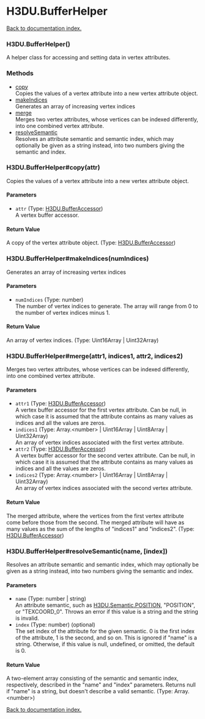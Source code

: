 # H3DU.BufferHelper

[Back to documentation index.](index.md)

<a name='H3DU.BufferHelper'></a>
### H3DU.BufferHelper()

A helper class for accessing and setting data in vertex attributes.

### Methods

* [copy](#H3DU.BufferHelper_copy)<br>Copies the values of a vertex attribute into a new vertex attribute object.
* [makeIndices](#H3DU.BufferHelper_makeIndices)<br>Generates an array of increasing vertex indices
* [merge](#H3DU.BufferHelper_merge)<br>Merges two vertex attributes, whose vertices can be indexed differently, into one
combined vertex attribute.
* [resolveSemantic](#H3DU.BufferHelper_resolveSemantic)<br>Resolves an attribute semantic and semantic index, which
may optionally be given as a string instead, into two numbers giving
the semantic and index.

<a name='H3DU.BufferHelper_copy'></a>
### H3DU.BufferHelper#copy(attr)

Copies the values of a vertex attribute into a new vertex attribute object.

#### Parameters

* `attr` (Type: <a href="H3DU.BufferAccessor.md">H3DU.BufferAccessor</a>)<br>A vertex buffer accessor.

#### Return Value

A copy of the vertex attribute object. (Type: <a href="H3DU.BufferAccessor.md">H3DU.BufferAccessor</a>)

<a name='H3DU.BufferHelper_makeIndices'></a>
### H3DU.BufferHelper#makeIndices(numIndices)

Generates an array of increasing vertex indices

#### Parameters

* `numIndices` (Type: number)<br>The number of vertex indices to generate. The array will range from 0 to the number of vertex indices minus 1.

#### Return Value

An array of vertex indices. (Type: Uint16Array | Uint32Array)

<a name='H3DU.BufferHelper_merge'></a>
### H3DU.BufferHelper#merge(attr1, indices1, attr2, indices2)

Merges two vertex attributes, whose vertices can be indexed differently, into one
combined vertex attribute.

#### Parameters

* `attr1` (Type: <a href="H3DU.BufferAccessor.md">H3DU.BufferAccessor</a>)<br>A vertex buffer accessor for the first vertex attribute. Can be null, in which case it is assumed that the attribute contains as many values as indices and all the values are zeros.
* `indices1` (Type: Array.&lt;number> | Uint16Array | Uint8Array | Uint32Array)<br>An array of vertex indices associated with the first vertex attribute.
* `attr2` (Type: <a href="H3DU.BufferAccessor.md">H3DU.BufferAccessor</a>)<br>A vertex buffer accessor for the second vertex attribute. Can be null, in which case it is assumed that the attribute contains as many values as indices and all the values are zeros.
* `indices2` (Type: Array.&lt;number> | Uint16Array | Uint8Array | Uint32Array)<br>An array of vertex indices associated with the second vertex attribute.

#### Return Value

The merged attribute, where the vertices from the first vertex
attribute come before those from the second. The merged attribute will have as many
values as the sum of the lengths of "indices1" and "indices2". (Type: <a href="H3DU.BufferAccessor.md">H3DU.BufferAccessor</a>)

<a name='H3DU.BufferHelper_resolveSemantic'></a>
### H3DU.BufferHelper#resolveSemantic(name, [index])

Resolves an attribute semantic and semantic index, which
may optionally be given as a string instead, into two numbers giving
the semantic and index.

#### Parameters

* `name` (Type: number | string)<br>An attribute semantic, such as <a href="H3DU.Semantic.md#H3DU.Semantic.POSITION">H3DU.Semantic.POSITION</a>, "POSITION", or "TEXCOORD_0". Throws an error if this value is a string and the string is invalid.
* `index` (Type: number) (optional)<br>The set index of the attribute for the given semantic. 0 is the first index of the attribute, 1 is the second, and so on. This is ignored if "name" is a string. Otherwise, if this value is null, undefined, or omitted, the default is 0.

#### Return Value

A two-element array consisting
of the semantic and semantic index, respectively, described in
the "name" and "index" parameters. Returns null if "name" is a string,
but doesn't describe a valid semantic. (Type: Array.&lt;number>)

[Back to documentation index.](index.md)
